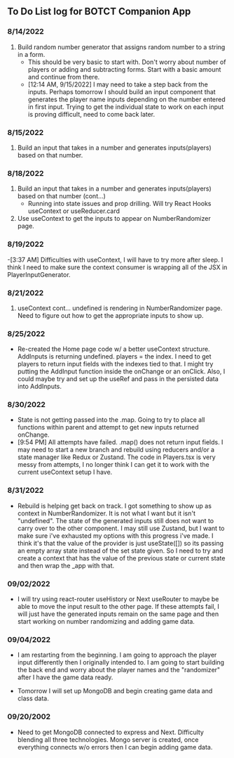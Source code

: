 ## To Do List log for BOTCT Companion App

### <time datetime="8/14/2022">8/14/2022</time>

1. Build random number generator that assigns random number to a string in a form.
   - This should be very basic to start with. Don't worry about number of players or adding and subtracting forms. Start with a basic amount and continue from there.
   - [12:14 AM, 9/15/2022] I may need to take a step back from the inputs. Perhaps tomorrow I should build an input component that generates the player name inputs depending on the number entered in first input. Trying to get the individual state to work on each input is proving difficult, need to come back later.

### 8/15/2022

1. Build an input that takes in a number and generates inputs(players) based on that number.

### 8/18/2022

1. Build an input that takes in a number and generates inputs(players) based on that number (cont...)
   - Running into state issues and prop drilling. Will try React Hooks useContext or useReducer.card
2. Use useContext to get the inputs to appear on NumberRandomizer page.

### 8/19/2022

-[3:37 AM] Difficulties with useContext, I will have to try more after sleep. I think I need to make sure the context consumer is wrapping all of the JSX in PlayerInputGenerator.

### 8/21/2022

1. useContext cont... undefined is rendering in NumberRandomizer page. Need to figure out how to get the appropriate inputs to show up.

### 8/25/2022

- Re-created the Home page code w/ a better useContext structure. AddInputs is returning undefined. players = the index. I need to get players to return input fields with the indexes tied to that. I might try putting the AddInput function inside the onChange or an onClick. Also, I could maybe try and set up the useRef and pass in the persisted data into AddInputs.

### 8/30/2022

- State is not getting passed into the .map. Going to try to place all functions within parent and attempt to get new inputs returned onChange.
- [9:54 PM] All attempts have failed. .map() does not return input fields. I may need to start a new branch and rebuild using reducers and/or a state manager like Redux or Zustand. The code in Players.tsx is very messy from attempts, I no longer think I can get it to work with the current useContext setup I have.

### 8/31/2022

- Rebuild is helping get back on track. I got something to show up as context in NumberRandomizer. It is not what I want but it isn't "undefined". The state of the generated inputs still does not want to carry over to the other component. I may still use Zustand, but I want to make sure i've exhausted my options with this progress i've made. I think it's that the value of the provider is just useState([]) so its passing an empty array state instead of the set state given. So I need to try and create a context that has the value of the previous state or current state and then wrap the _app with that.

### 09/02/2022

- I will try using react-router useHistory or Next useRouter to maybe be able to move the input result to the other page. If these attempts fail, I will just have the generated inputs remain on the same page and then start working on number randomizing and adding game data.

### 09/04/2022

- I am restarting from the beginning. I am going to approach the player input differently then I originally intended to. I am going to start building the back end and worry about the player names and the "randomizer" after I have the game data ready.

- Tomorrow I will set up MongoDB and begin creating game data and class data.

### 09/20/2002
- Need to get MongoDB connected to express and Next. Difficulty blending all three technologies. Mongo server is created, once everything connects w/o errors then I can begin adding game data.